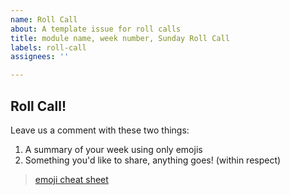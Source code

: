 ```yaml
---
name: Roll Call
about: A template issue for roll calls
title: module name, week number, Sunday Roll Call
labels: roll-call
assignees: ''

---
```


<!--
  make this issue easy to find:

  - label: `week-x`
  - milestone: the current module
-->


## Roll Call!

Leave us a comment with these two things:

1. A summary of your week using only emojis
1. Something you'd like to share, anything goes! (within respect)

> [emoji cheat sheet](https://github.com/ikatyang/emoji-cheat-sheet)
